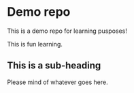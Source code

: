 # Demo repo
This is a demo repo for learning pusposes!

This is fun learning.

## This is a sub-heading
Please mind of whatever goes here.
